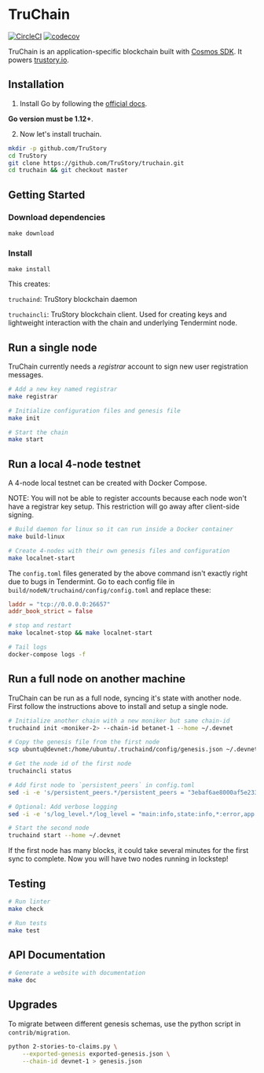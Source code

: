 # TruChain

[![CircleCI](https://circleci.com/gh/TruStory/truchain.svg?style=svg&circle-token=0cea219dcac9bd6962a057d85c4a319613c6680e)](https://circleci.com/gh/TruStory/truchain)
[![codecov](https://codecov.io/gh/TruStory/truchain/branch/master/graph/badge.svg?token=jh3muAAEBs)](https://codecov.io/gh/TruStory/truchain)

TruChain is an application-specific blockchain built with [Cosmos SDK](https://cosmos.network/sdk). It powers [trustory.io](https://www.trustory.io/).

## Installation

1. Install Go by following the [official docs](https://golang.org/doc/install). 

**Go version must be 1.12+**.

2. Now let's install truchain.

```sh
mkdir -p github.com/TruStory
cd TruStory
git clone https://github.com/TruStory/truchain.git
cd truchain && git checkout master
```

## Getting Started

### Download dependencies

```
make download
```

### Install

```
make install
```

This creates:

`truchaind`: TruStory blockchain daemon

`truchaincli`: TruStory blockchain client. Used for creating keys and lightweight interaction with the chain and underlying Tendermint node.

## Run a single node

TruChain currently needs a _registrar_ account to sign new user registration messages.

```sh
# Add a new key named registrar
make registrar

# Initialize configuration files and genesis file
make init

# Start the chain
make start
```

## Run a local 4-node testnet

A 4-node local testnet can be created with Docker Compose.

NOTE: You will not be able to register accounts because each node won't have a registrar key setup. This restriction will go away after client-side signing.

```sh
# Build daemon for linux so it can run inside a Docker container
make build-linux

# Create 4-nodes with their own genesis files and configuration
make localnet-start
```

The `config.toml` files generated by the above command isn't exactly right due to bugs in Tendermint. Go to each config file in `build/nodeN/truchaind/config/config.toml` and replace these:

```toml
laddr = "tcp://0.0.0.0:26657"
addr_book_strict = false
```

```sh
# stop and restart
make localnet-stop && make localnet-start

# Tail logs
docker-compose logs -f
```

## Run a full node on another machine

TruChain can be run as a full node, syncing it's state with another node. First follow the instructions above to install and setup a single node.

```sh
# Initialize another chain with a new moniker but same chain-id
truchaind init <moniker-2> --chain-id betanet-1 --home ~/.devnet

# Copy the genesis file from the first node
scp ubuntu@devnet:/home/ubuntu/.truchaind/config/genesis.json ~/.devnet/config/

# Get the node id of the first node
truchaincli status

# Add first node to `persistent_peers` in config.toml
sed -i -e 's/persistent_peers.*/persistent_peers = "3ebaf6ae8000af5e233ce2d3158776f7245e5ae0@ec2-54-183-49-244.us-west-1.compute.amazonaws.com:26656"/' ~/.devnet/config/config.toml

# Optional: Add verbose logging
sed -i -e 's/log_level.*/log_level = "main:info,state:info,*:error,app:info,account:info,trubank2:info,claim:info,community:info,truslashing:info,trustaking:info"/' ~/.devnet/config/config.toml

# Start the second node
truchaind start --home ~/.devnet
```

If the first node has many blocks, it could take several minutes for the first sync to complete. Now you will have two nodes running in lockstep!

## Testing

```sh
# Run linter
make check

# Run tests
make test
```

## API Documentation

```sh
# Generate a website with documentation
make doc
```

## Upgrades

To migrate between different genesis schemas, use the python script in `contrib/migration`.

```sh
python 2-stories-to-claims.py \
    --exported-genesis exported-genesis.json \
    --chain-id devnet-1 > genesis.json 
```
